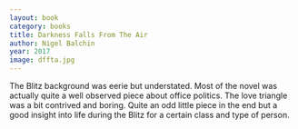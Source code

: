 ```yaml
---
layout: book
category: books
title: Darkness Falls From The Air
author: Nigel Balchin
year: 2017
image: dffta.jpg
---
```

The Blitz background was eerie but understated. Most of the novel was actually quite a well observed piece about office politics. The love triangle was a bit contrived and boring. Quite an odd little piece in the end but a good insight into life during the Blitz for a certain class and type of person.
